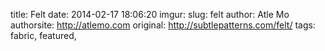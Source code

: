 title: Felt
date: 2014-02-17 18:06:20
imgur: 
slug: felt
author: Atle Mo
authorsite: http://atlemo.com
original: http://subtlepatterns.com/felt/
tags: fabric, featured,
